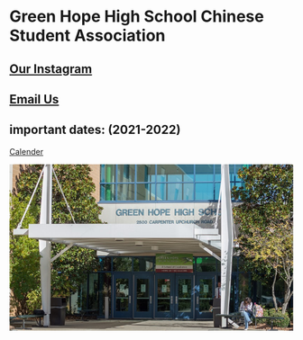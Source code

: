 <h1>Green Hope High School Chinese Student Association</h1>


<h2><a href="https://www.instagram.com/ghhscsa/">Our Instagram</a></h2>

<h2><a href="mailto:ghhscsa@gmail.com">Email Us</a></h2>

<h2>important dates: (2021-2022)</h2>
   
[Calender](about.md)
  
![Green Hope](https://github.com/erik304501/GHHS-CSA/blob/main/green-hope-entrance_4.jpg?raw=true) 
